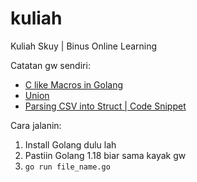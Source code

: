 # kuliah
Kuliah Skuy | Binus Online Learning

Catatan gw sendiri:
- [C like Macros in Golang](https://groups.google.com/g/golang-nuts/c/Qlxs3V77nss)
- [Union](https://stackoverflow.com/a/65555141)
- [Parsing CSV into Struct | Code Snippet](https://stackoverflow.com/a/20773337)

Cara jalanin:
1. Install Golang dulu lah
2. Pastiin Golang 1.18 biar sama kayak gw
3. `go run file_name.go`
